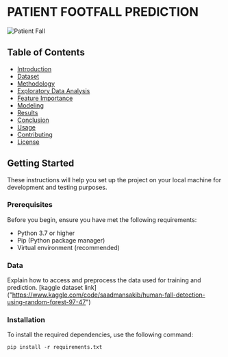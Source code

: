 # PATIENT FOOTFALL PREDICTION

![Patient Fall](https://media.istockphoto.com/id/1340235916/photo/female-asian-patient-fell-lying-on-the-floor-at-hospital-she-is-trying-to-raise-their-hand.jpg?s=612x612&w=0&k=20&c=8LqmResuX-iHN-wBBIfRw0AazDccxtLMiA7SVLw6g14=)

## Table of Contents
- [Introduction](#introduction)
- [Dataset](#dataset)
- [Methodology](#methodology)
- [Exploratory Data Analysis](#exploratory-data-analysis)
- [Feature Importance](#feature-importance)
- [Modeling](#modeling)
- [Results](#results)
- [Conclusion](#conclusion)
- [Usage](#usage)
- [Contributing](#contributing)
- [License](#license)

## Getting Started

These instructions will help you set up the project on your local machine for development and testing purposes.

### Prerequisites

Before you begin, ensure you have met the following requirements:

- Python 3.7 or higher
- Pip (Python package manager)
- Virtual environment (recommended)

### Data

Explain how to access and preprocess the data used for training and prediction. [kaggle dataset link] ("https://www.kaggle.com/code/saadmansakib/human-fall-detection-using-random-forest-97-47")

### Installation

To install the required dependencies, use the following command:

```shell
pip install -r requirements.txt
